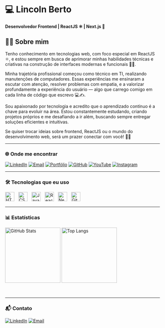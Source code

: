 # 💻 Lincoln Berto

**Desenvolvedor Frontend | ReactJS ⚛️ | Next.js 🚀**

## 👨‍💻 Sobre mim

Tenho conhecimento em tecnologias web, com foco especial em ReactJS ⚛️, e estou sempre em busca de aprimorar minhas habilidades técnicas e criativas na construção de interfaces modernas e funcionais 🎨💡.

Minha trajetória profissional começou como técnico em TI, realizando manutenções de computadores. Essas experiências me ensinaram a escutar com atenção, resolver problemas com empatia, e a valorizar profundamente a experiência do usuário — algo que carrego comigo em cada linha de código que escrevo 💻✍️.

Sou apaixonado por tecnologia e acredito que o aprendizado contínuo é a chave para evoluir na área. Estou constantemente estudando, criando projetos próprios e me desafiando a ir além, buscando sempre entregar soluções eficientes e intuitivas.

Se quiser trocar ideias sobre frontend, ReactJS ou o mundo do desenvolvimento web, será um prazer conectar com você! 🤝🌐

---

### 🌐 Onde me encontrar

<div align="left">

[![LinkedIn](https://img.shields.io/badge/-LinkedIn-0A66C2?style=for-the-badge&logo=linkedin&logoColor=white)](https://www.linkedin.com/in/lincoln-berto/)
[![Email](https://img.shields.io/badge/-Email-D14836?style=for-the-badge&logo=gmail&logoColor=white)](mailto:lincoln.santospro@gmail.com)
[![Portfólio](https://img.shields.io/badge/-Portfólio-24292e?style=for-the-badge&logo=vercel&logoColor=white)](https://berto-links.vercel.app)
[![GitHub](https://img.shields.io/badge/-GitHub-181717?style=for-the-badge&logo=github&logoColor=white)](https://github.com/eilincoln)
[![YouTube](https://img.shields.io/badge/-YouTube-FF0000?style=for-the-badge&logo=youtube&logoColor=white)](https://youtube.com/@eilincoln)
[![Instagram](https://img.shields.io/badge/-Instagram-E4405F?style=for-the-badge&logo=instagram&logoColor=white)](https://instagram.com/eilincoln)

</div>

---

### 🛠️ Tecnologias que eu uso

<div>
<img 
    align="left" 
    alt="HTML"
    title="HTML" 
    width="30px" 
    style="padding-right: 10px;" 
    src="https://cdn.jsdelivr.net/gh/devicons/devicon@latest/icons/html5/html5-original.svg" 
/>
<img 
    align="left" 
    alt="CSS" 
    title="CSS"
    width="30px" 
    style="padding-right: 10px;" 
    src="https://cdn.jsdelivr.net/gh/devicons/devicon@latest/icons/css3/css3-original.svg" 
/>
<img 
    align="left" 
    alt="JavaScript" 
    title="JavaScript"
    width="30px" 
    style="padding-right: 10px;" 
    src="https://cdn.jsdelivr.net/gh/devicons/devicon@latest/icons/javascript/javascript-original.svg" 
/>

<img 
    align="left" 
    alt="React"
    title="React" 
    width="30px" 
    style="padding-right: 10px;" 
    src="https://cdn.jsdelivr.net/gh/devicons/devicon@latest/icons/react/react-original.svg" 
/>
<img 
    align="left" 
    alt="Next.js" 
    title="Next.js"
    width="30px" 
    style="padding-right: 10px;" 
    src="https://cdn.jsdelivr.net/gh/devicons/devicon@latest/icons/nextjs/nextjs-original.svg" 
/>
<img 
    align="left" 
    alt="Git" 
    title="Git"
    width="30px" 
    style="padding-right: 10px;" 
    src="https://cdn.jsdelivr.net/gh/devicons/devicon@latest/icons/git/git-original.svg" 
/>

</div>

<br/>
<br/>

---

### 📊 Estatísticas

<p>
  <img 
    alt="GitHub Stats" 
    height="180" 
    src="https://github-readme-stats.vercel.app/api?username=eilincoln&show_icons=true&theme=github_dark&include_all_commits=true&locale=pt-br" 
  />
  <img 
    alt="Top Langs" 
    height="180" 
    src="https://github-readme-stats.vercel.app/api/top-langs/?username=eilincoln&theme=github_dark&layout=compact&custom_title=Tecnologias&langs_count=9" 
  />
</p>

<br/>

---

### 📬 Contato

[![LinkedIn](https://img.shields.io/badge/-LinkedIn-0A66C2?style=for-the-badge&logo=linkedin&logoColor=white)](https://www.linkedin.com/in/lincoln-berto/)
[![Email](https://img.shields.io/badge/-Email-D14836?style=for-the-badge&logo=gmail&logoColor=white)](mailto:lincoln.santospro@gmail.com)

</p>

